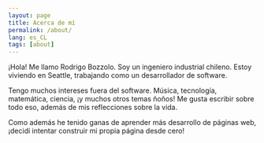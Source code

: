 ```yaml
---
layout: page
title: Acerca de mí
permalink: /about/
lang: es_CL
tags: [about]
---
```


¡Hola! Me llamo Rodrigo Bozzolo. Soy un ingeniero industrial chileno. Estoy viviendo en Seattle, trabajando como un desarrollador de software.

Tengo muchos intereses fuera del software. Música, tecnología, matemática, ciencia, ¡y muchos otros temas ñoños! Me gusta escribir sobre todo eso, además de mis reflecciones sobre la vida.

Como además he tenido ganas de aprender más desarrollo de páginas web, ¡decidí intentar construir mi propia página desde cero!
